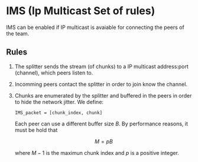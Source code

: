 IMS (Ip Multicast Set of rules)
===============================

IMS can be enabled if IP multicast is avaiable for connecting the peers
of the team.

Rules
-----

1.  The splitter sends the stream (of chunks) to a IP multicast
    address:port (channel), which peers listen to.

2.  Incomming peers contact the splitter in order to join know
    the channel.

3.  Chunks are enumerated by the splitter and buffered in the peers in
    order to hide the network jitter. We define:

        IMS_packet = [chunk_index, chunk]

    Each peer can use a different buffer size $B$. By performance
    reasons, it must be hold that

    $$M = pB
       \label{eq:chunk_index_buffer_size_relation}$$

    where $M-1$ is the maximun chunk index and $p$ is a
    positive integer.


